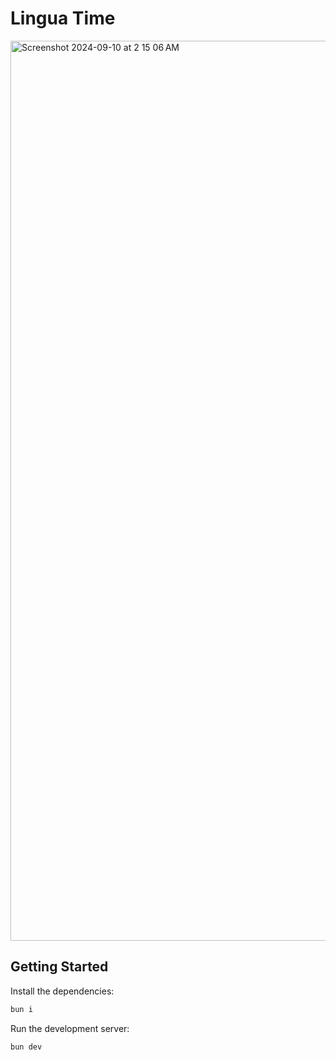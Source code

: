 # Lingua Time

<img width="1440" alt="Screenshot 2024-09-10 at 2 15 06 AM" src="https://github.com/user-attachments/assets/6ecc9d92-1ba9-4059-a527-4604413904d7">

## Getting Started

Install the dependencies:

```bash
bun i
```

Run the development server:

```bash
bun dev
```
